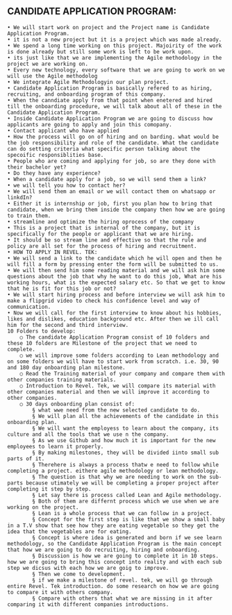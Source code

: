 ## CANDIDATE APPLICATION PROGRAM:
	• We will start work on project and the Project name is Candidate Application Program.
	• it is not a new project but it is a project which was made already.
	• We spend a long time working on this project. Majoirity of the work is done already but still some work is left to be work upon.
	• its just like that we are implementing the Agile methodology in the project we are working on.
	• Every new technology, every software that we are going to work on we will use the Agile methodolog
	• We integrate Agile Methodologyin our plan project.
	• Candidate Application Program is basically refered to as hiring, recruiting, and onboarding program of this company.
	• When the canndiate apply from that point when enetered and hired till the onboarding procedure, we will talk about all of these in the Candidate Application Program.
	• Inside Candidate Application Program we are going to discuss how applicants are going to apply and join this comopany.
	• Contact applicant who have applied
	• How the process will go on of hiring and on barding. what would be the job responsibility and role of the candidate. What the candidate can do setting criteria what specific person talking about the specoific responsiblities base.
	• People who are coming and applying for job, so are they done with their bachelor yet?
	• Do they have any experience?
	• When a candidate apply for a job, so we will send them a link?
	• we will tell you how to contact her?
	• We will send them an email or we will contact them on whatsapp or linkdIn?
	• Either it is internship or job, first you plan how to bring that candidate, when we bring them inside the company then how we are going to train them.
	• streamline and optimize the hiring oprocess of the company
	• This is a project that is internal of the company, but it is specifically for the people or applicant that we are hiring.
	• It should be so stream line and effective so that the rule and policy are all set for the process of hiring and recruitment.
	• HOW TO APPLY IN REVEL. TEK:
	• We will send a link to the candidate which he will open and then he will fill a form by pressing enter the form will be submitted to us.
	• We will then send him some reading material and we will ask him some questions about the job that why he want to do this job, What are his working hours, what is the expected salary etc. So that we get to know that he is fit for this job or not?
	• We will start hiring process and before interview we will ask him to make a flipgrid video to check his confidence level and way of communication.
	• Now we will call for the first interview to know about his hobbies, likes and dislikes, education background etc. After then we ill call him for the second and third interview.
	10 Folders to develop:
		○ The candidate Application Program consist of 10 folders and these 10 folders are Milestone of the project that we need to complete.
		○ we will improve some folders according to Lean methodology and on some folders we will have to start work from scratch. i.e. 30, 90 and 180 day onboarding plan milestone.
		○ Read the Training material of your company and compare them with other companies training materials.
		○ Introduction to Revel. Tek, we will compare its material with other companies material and then we will improve it according to other companies.
		○ 30 days onboarding plan consist of:
			§ what wwe need from the new selected candidate to do.
			§ We will plan all the achievements of the candidate in this onboarding plan.
			§ We will want the employess to learn about the company, its culture and all the tools that we use n the company.
			§ As we use Github and how much it is important for the new employees to learn it properly.
			§ By making milestones, they will be divided iinto small sub parts of it.
			§ Therehere is always a process thatw e need to follow while completing a project. eithere agile methodology or lean methodology.
			§ The question is that why we are needing to work on the sub-parts because utimately we will be completing a proper project after completing it step by step.
			§ Let say there is process called Lean and Agile methodology.
			§ Both of them are differnt process which we use when we are working on the project.
			§ Lean is a whole process that we can follow in a project.
			§ Concept for the first step is like that we show a small baby in a T.V show that see how they are eating vegetable so they get the idea that the vegetables are for eating.
			§ Concept is where idea is generated and born if we see learn methodology, so the Candidate Application Program is the main concept that how we are going to do recruiting, hiring and onboarding.
			§ Discussion is how we are going to complete it in 10 steps. how we are going to bring this concept into reality and with each sub step we dicsus with each how we are goig to improve.
			§ Then we come to development.
			§ if we make a milestone of revel. tek, we will go through entire Revel. Tek introduction. do some research on how we are going to compare it with others company.
			§ Compare with others that what we are missing in it after comparing it with different companies introductions.
